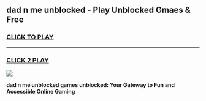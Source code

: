 
## dad n me unblocked - Play Unblocked Gmaes & Free
<h3>
<a href="https://news.freeplayer.one?title=dad_n_me_unblocked&ref=16F">CLICK TO PLAY</a></h3>
<hr>

<h3>
<a href="https://news.freeplayer.one?title=dad_n_me_unblocked&ref=16F">CLICK 2 PLAY</a>
  
</h3>

<a href="https://news.freeplayer.one?title=dad_n_me_unblocked&ref=16F/"><img src="https://clearcache.store/games.png"></a>


**dad n me unblocked games unblocked: Your Gateway to Fun and Accessible Online Gaming**
